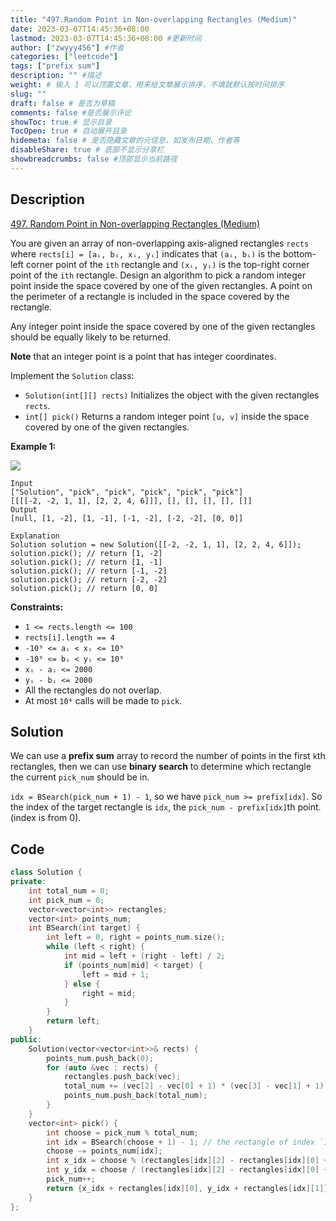 ```yaml
---
title: "497.Random Point in Non-overlapping Rectangles (Medium)"
date: 2023-03-07T14:45:36+08:00
lastmod: 2023-03-07T14:45:36+08:00 #更新时间
author: ["zwyyy456"] #作者
categories: ["leetcode"]
tags: ["prefix sum"]
description: "" #描述
weight: # 输入 1 可以顶置文章，用来给文章展示排序，不填就默认按时间排序
slug: ""
draft: false # 是否为草稿
comments: false #是否展示评论
showToc: true # 显示目录
TocOpen: true # 自动展开目录
hidemeta: false # 是否隐藏文章的元信息，如发布日期、作者等
disableShare: true # 底部不显示分享栏
showbreadcrumbs: false #顶部显示当前路径
---
```

## Description
[497. Random Point in Non-overlapping Rectangles (Medium)](https://leetcode.com/problems/random-point-in-non-overlapping-rectangles/)

You are given an array of non-overlapping axis-aligned rectangles `rects` where `rects[i] = [aᵢ, bᵢ,
xᵢ, yᵢ]` indicates that `(aᵢ, bᵢ)` is the bottom-left corner point of the `ith` rectangle and `(xᵢ,
yᵢ)` is the top-right corner point of the `ith` rectangle. Design an algorithm to pick a random
integer point inside the space covered by one of the given rectangles. A point on the perimeter of a
rectangle is included in the space covered by the rectangle.

Any integer point inside the space covered by one of the given rectangles should be equally likely
to be returned.

**Note** that an integer point is a point that has integer coordinates.

Implement the `Solution` class:

- `Solution(int[][] rects)` Initializes the object with the given rectangles `rects`.
- `int[] pick()` Returns a random integer point `[u, v]` inside the space covered by one of the
given rectangles.

**Example 1:**

![](https://pic-upyun.zwyyy456.tech/smms/2023-12-26-065500.jpg)

```
Input
["Solution", "pick", "pick", "pick", "pick", "pick"]
[[[[-2, -2, 1, 1], [2, 2, 4, 6]]], [], [], [], [], []]
Output
[null, [1, -2], [1, -1], [-1, -2], [-2, -2], [0, 0]]

Explanation
Solution solution = new Solution([[-2, -2, 1, 1], [2, 2, 4, 6]]);
solution.pick(); // return [1, -2]
solution.pick(); // return [1, -1]
solution.pick(); // return [-1, -2]
solution.pick(); // return [-2, -2]
solution.pick(); // return [0, 0]

```

**Constraints:**

- `1 <= rects.length <= 100`
- `rects[i].length == 4`
- `-10⁹ <= aᵢ < xᵢ <= 10⁹`
- `-10⁹ <= bᵢ < yᵢ <= 10⁹`
- `xᵢ - aᵢ <= 2000`
- `yᵢ - bᵢ <= 2000`
- All the rectangles do not overlap.
- At most `10⁴` calls will be made to `pick`.

## Solution
We can use a **prefix sum** array to record the number of points in the first `k`th rectangles, then we can use **binary search** to determine which rectangle the current `pick_num` should be in.

`idx = BSearch(pick_num + 1) - 1`, so we have `pick_num >= prefix[idx]`. So the index of the target rectangle is `idx`, the `pick_num - prefix[idx]`th point.(index is from $0$).

## Code
```cpp
class Solution {
private:
    int total_num = 0;
    int pick_num = 0;
    vector<vector<int>> rectangles;
    vector<int> points_num;
    int BSearch(int target) {
        int left = 0, right = points_num.size();
        while (left < right) {
            int mid = left + (right - left) / 2;
            if (points_num[mid] < target) {
                left = mid + 1;
            } else {
                right = mid;
            }
        }
        return left;
    }
public:
    Solution(vector<vector<int>>& rects) {
        points_num.push_back(0);
        for (auto &vec : rects) {
            rectangles.push_back(vec);
            total_num += (vec[2] - vec[0] + 1) * (vec[3] - vec[1] + 1);
            points_num.push_back(total_num);
        }
    }
    vector<int> pick() {
        int choose = pick_num % total_num;
        int idx = BSearch(choose + 1) - 1; // the rectangle of index `idx`
        choose -= points_num[idx]; 
        int x_idx = choose % (rectangles[idx][2] - rectangles[idx][0] + 1); 
        int y_idx = choose / (rectangles[idx][2] - rectangles[idx][0] + 1);
        pick_num++;
        return {x_idx + rectangles[idx][0], y_idx + rectangles[idx][1]};
    }
};
```